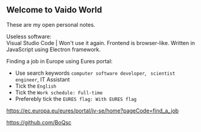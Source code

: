 ## Welcome to Vaido World

These are my open personal notes.

Useless software:  
Visual Studio Code | Won't use it again. Frontend is browser-like. Written in JavaScript using Electron framework.
  
Finding a job in Europe using Eures portal:  
* Use search keywords `computer software developer`, ` scientist engineer`,  IT Assistant  
* Tick the `English`  
* Tick the `Work schedule: Full-time`  
* Preferebly tick the `EURES flag: With EURES flag`  

https://ec.europa.eu/eures/portal/jv-se/home?pageCode=find_a_job


https://github.com/BoQsc
